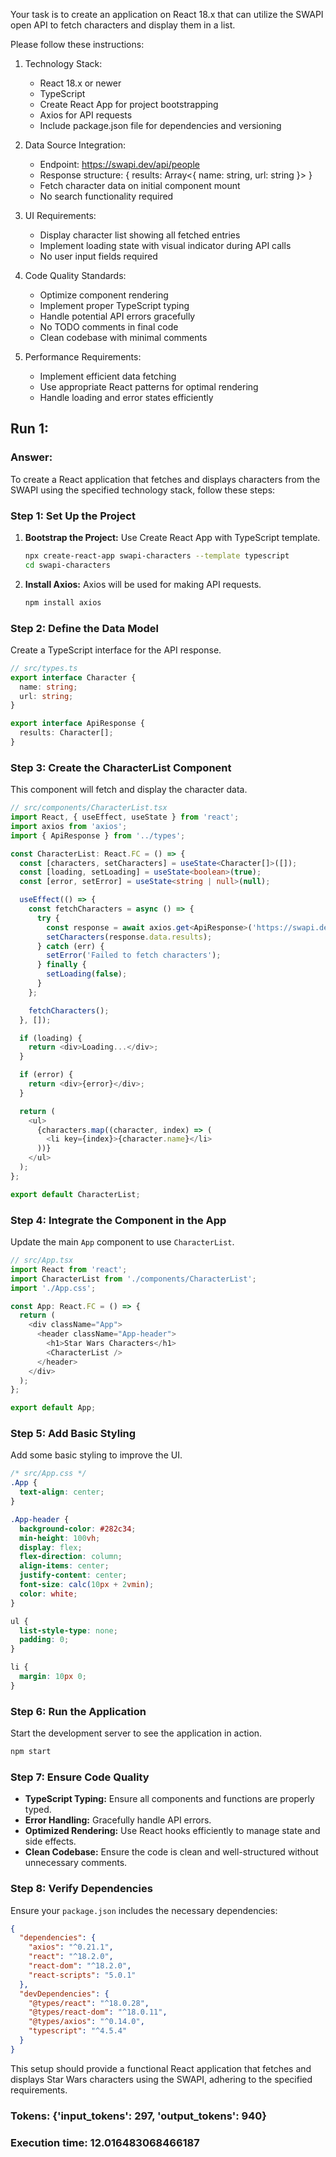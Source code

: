 Your task is to create an application on React 18.x that can utilize the SWAPI open API to fetch characters and display them in a list.

Please follow these instructions:

1. Technology Stack:
   - React 18.x or newer
   - TypeScript
   - Create React App for project bootstrapping
   - Axios for API requests
   - Include package.json file for dependencies and versioning

2. Data Source Integration:
   - Endpoint: https://swapi.dev/api/people
   - Response structure: { results: Array<{ name: string, url: string }> }
   - Fetch character data on initial component mount
   - No search functionality required

3. UI Requirements:
   - Display character list showing all fetched entries
   - Implement loading state with visual indicator during API calls
   - No user input fields required

4. Code Quality Standards:
   - Optimize component rendering
   - Implement proper TypeScript typing
   - Handle potential API errors gracefully
   - No TODO comments in final code
   - Clean codebase with minimal comments

5. Performance Requirements:
   - Implement efficient data fetching
   - Use appropriate React patterns for optimal rendering
   - Handle loading and error states efficiently
## Run 1:
### Answer:
To create a React application that fetches and displays characters from the SWAPI using the specified technology stack, follow these steps:

### Step 1: Set Up the Project

1. **Bootstrap the Project:**
   Use Create React App with TypeScript template.

   ```bash
   npx create-react-app swapi-characters --template typescript
   cd swapi-characters
   ```

2. **Install Axios:**
   Axios will be used for making API requests.

   ```bash
   npm install axios
   ```

### Step 2: Define the Data Model

Create a TypeScript interface for the API response.

```typescript
// src/types.ts
export interface Character {
  name: string;
  url: string;
}

export interface ApiResponse {
  results: Character[];
}
```

### Step 3: Create the CharacterList Component

This component will fetch and display the character data.

```typescript
// src/components/CharacterList.tsx
import React, { useEffect, useState } from 'react';
import axios from 'axios';
import { ApiResponse } from '../types';

const CharacterList: React.FC = () => {
  const [characters, setCharacters] = useState<Character[]>([]);
  const [loading, setLoading] = useState<boolean>(true);
  const [error, setError] = useState<string | null>(null);

  useEffect(() => {
    const fetchCharacters = async () => {
      try {
        const response = await axios.get<ApiResponse>('https://swapi.dev/api/people');
        setCharacters(response.data.results);
      } catch (err) {
        setError('Failed to fetch characters');
      } finally {
        setLoading(false);
      }
    };

    fetchCharacters();
  }, []);

  if (loading) {
    return <div>Loading...</div>;
  }

  if (error) {
    return <div>{error}</div>;
  }

  return (
    <ul>
      {characters.map((character, index) => (
        <li key={index}>{character.name}</li>
      ))}
    </ul>
  );
};

export default CharacterList;
```

### Step 4: Integrate the Component in the App

Update the main `App` component to use `CharacterList`.

```typescript
// src/App.tsx
import React from 'react';
import CharacterList from './components/CharacterList';
import './App.css';

const App: React.FC = () => {
  return (
    <div className="App">
      <header className="App-header">
        <h1>Star Wars Characters</h1>
        <CharacterList />
      </header>
    </div>
  );
};

export default App;
```

### Step 5: Add Basic Styling

Add some basic styling to improve the UI.

```css
/* src/App.css */
.App {
  text-align: center;
}

.App-header {
  background-color: #282c34;
  min-height: 100vh;
  display: flex;
  flex-direction: column;
  align-items: center;
  justify-content: center;
  font-size: calc(10px + 2vmin);
  color: white;
}

ul {
  list-style-type: none;
  padding: 0;
}

li {
  margin: 10px 0;
}
```

### Step 6: Run the Application

Start the development server to see the application in action.

```bash
npm start
```

### Step 7: Ensure Code Quality

- **TypeScript Typing:** Ensure all components and functions are properly typed.
- **Error Handling:** Gracefully handle API errors.
- **Optimized Rendering:** Use React hooks efficiently to manage state and side effects.
- **Clean Codebase:** Ensure the code is clean and well-structured without unnecessary comments.

### Step 8: Verify Dependencies

Ensure your `package.json` includes the necessary dependencies:

```json
{
  "dependencies": {
    "axios": "^0.21.1",
    "react": "^18.2.0",
    "react-dom": "^18.2.0",
    "react-scripts": "5.0.1"
  },
  "devDependencies": {
    "@types/react": "^18.0.28",
    "@types/react-dom": "^18.0.11",
    "@types/axios": "^0.14.0",
    "typescript": "^4.5.4"
  }
}
```

This setup should provide a functional React application that fetches and displays Star Wars characters using the SWAPI, adhering to the specified requirements.

### Tokens: {'input_tokens': 297, 'output_tokens': 940}
### Execution time: 12.016483068466187
